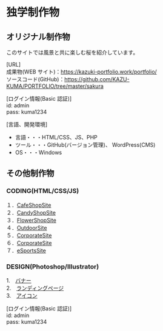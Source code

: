# 独学制作物

## オリジナル制作物 
このサイトでは風景と共に楽しむ桜を紹介しています。  

[URL]  
成果物(WEB サイト)：https://kazuki-portfolio.work/portfolio/  
ソースコード(GitHub)：https://github.com/KAZU-KUMA/PORTFOLIO/tree/master/sakura

[ログイン情報(Basic 認証)]  
id: admin  
pass: kuma1234

[言語、開発環境]  
- 言語・・・HTML/CSS、JS、PHP
- ツール・・・GitHub(バージョン管理)、 WordPress(CMS)
- OS・・・Windows

## その他制作物

### CODING(HTML/CSS/JS)  
１．[CafeShopSite](http://153.126.204.74/sample/lesson1/index.html)  
２．[CandyShopSite](http://153.126.204.74/sample/lesson2/index.html)  
３．[FlowerShopSite](http://153.126.204.74/sample/lesson6/index.html)  
４．[OutdoorSite](http://153.126.204.74/sample/lesson5/index.html)  
５．[CorporateSite](http://153.126.204.74/sample/lesson3/index.html)  
６．[CorporateSite](http://153.126.204.74/sample/lesson4/index.html)  
７．[eSportsSite](http://153.126.204.74/sample/lesson7/index.html)  

### DESIGN(Photoshop/Illustrator)  
1.　[バナー](http://153.126.204.74/study/design01.html)  
2.　[ランディングページ](http://153.126.204.74/study/design02.html)  
3.　[アイコン](http://153.126.204.74/study/design03.html)    

[ログイン情報(Basic 認証)]  
id: admin  
pass: kuma1234
